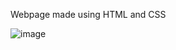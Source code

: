 Webpage made using HTML and CSS

![image](https://github.com/DpkaLim/Bookie-Website/assets/120406810/ee92e879-f88a-4154-8892-777b387e951e)


